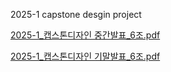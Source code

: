 2025-1 capstone desgin project

[2025-1_캡스톤디자인 중간발표_6조.pdf](https://github.com/user-attachments/files/21107953/2025-1_._6.pdf)

[2025-1_캡스톤디자인 기말발표_6조.pdf](https://github.com/user-attachments/files/21107959/2025-1_._6.pdf)

